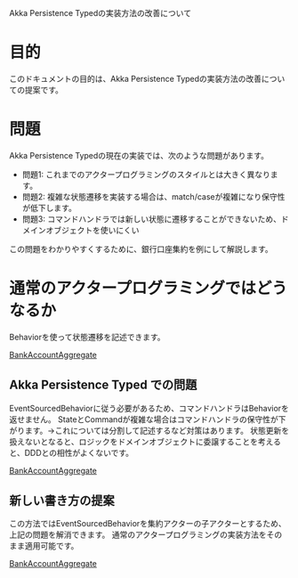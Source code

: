 Akka Persistence Typedの実装方法の改善について

# 目的

このドキュメントの目的は、Akka Persistence Typedの実装方法の改善についての提案です。

# 問題

Akka Persistence Typedの現在の実装では、次のような問題があります。

- 問題1: これまでのアクタープログラミングのスタイルとは大きく異なります。
- 問題2: 複雑な状態遷移を実装する場合は、match/caseが複雑になり保守性が低下します。
- 問題3: コマンドハンドラでは新しい状態に遷移することができないため、ドメインオブジェクトを使いにくい

この問題をわかりやすくするために、銀行口座集約を例にして解説します。

# 通常のアクタープログラミングではどうなるか

Behaviorを使って状態遷移を記述できます。

[BankAccountAggregate](https://github.com/j5ik2o/akka-at-least-once-delivery/blob/main/src/main/scala/example/persistence/styleInMemory/BankAccountAggregate.scala)


## Akka Persistence Typed での問題

EventSourcedBehaviorに従う必要があるため、コマンドハンドラはBehaviorを返せません。
StateとCommandが複雑な場合はコマンドハンドラの保守性が下がります。→これについては分割して記述するなど対策はあります。
状態更新を扱えないとなると、ロジックをドメインオブジェクトに委譲することを考えると、DDDとの相性がよくないです。

[BankAccountAggregate](https://github.com/j5ik2o/akka-at-least-once-delivery/blob/main/src/main/scala/example/persistence/styleDefault/BankAccountAggregate.scala)


## 新しい書き方の提案

この方法ではEventSourcedBehaviorを集約アクターの子アクターとするため、上記の問題を解消できます。
通常のアクタープログラミングの実装方法をそのまま適用可能です。

[BankAccountAggregate](https://github.com/j5ik2o/akka-at-least-once-delivery/blob/main/src/main/scala/example/persistence/styleEffector/BankAccountAggregate.scala)